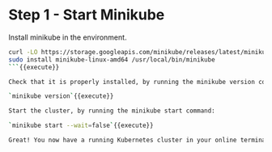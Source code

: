 # Step 1 - Start Minikube

Install minikube in the environment. 

```bash
curl -LO https://storage.googleapis.com/minikube/releases/latest/minikube-linux-amd64
sudo install minikube-linux-amd64 /usr/local/bin/minikube
```{{execute}}

Check that it is properly installed, by running the minikube version command:

`minikube version`{{execute}}

Start the cluster, by running the minikube start command:

`minikube start --wait=false`{{execute}}

Great! You now have a running Kubernetes cluster in your online terminal. Minikube started a virtual machine for you, and a Kubernetes cluster is now running in that VM.
